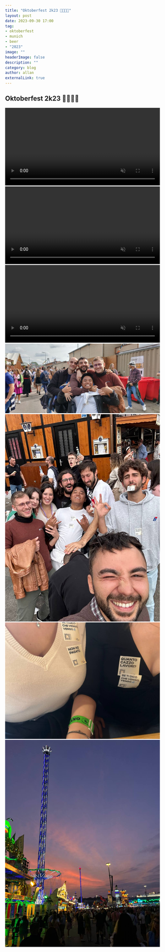 ```yaml
---
title: "Oktoberfest 2k23 🥨🍻🇩🇪"
layout: post
date: 2023-09-30 17:00
tag: 
- oktoberfest
- munich
- beer
- "2023"
image: ""
headerImage: false
description: ""
category: blog
author: allan
externalLink: true
---
```


## Oktoberfest 2k23 🥨🍻🇩🇪

<div>
    <video class="fullscreen fill" width="100%" autoplay loop controls muted="muted">
    <source src="https://github.com/Allan-Nava/Allan-Nava.github.io/raw/master/assets/video/IMG_2490.MOV" type="video/mp4">
    </video>

</div>


<div>
    <video class="fullscreen fill" width="100%" autoplay loop controls muted="muted">
    <source src="https://github.com/Allan-Nava/Allan-Nava.github.io/raw/master/assets/video/IMG_2501.MOV" type="video/mp4">
    </video>

</div>


<div>
    <video class="fullscreen fill" width="100%" autoplay loop controls muted="muted">
    <source src="https://github.com/Allan-Nava/Allan-Nava.github.io/raw/master/assets/video/IMG_2506.MOV" type="video/mp4">
    </video>

</div>


<div>
    <img class="image" src="https://github.com/Allan-Nava/Allan-Nava.github.io/blob/master/assets/images/2023-09-30-oktoberfest-2.jpg?raw=true" alt="oktoberfest 2023" />


</div>


<div>
    <img class="image" src="https://github.com/Allan-Nava/Allan-Nava.github.io/blob/master/assets/images/2023-09-30-oktoberfest-3.jpg?raw=true" alt="oktoberfest 2023" />

</div>


<div>
    <img class="image" src="https://github.com/Allan-Nava/Allan-Nava.github.io/blob/master/assets/images/2023-09-30-oktoberfest.jpg?raw=true" alt="oktoberfest 2023" />

</div>


<div>
    <img class="image" src="https://github.com/Allan-Nava/Allan-Nava.github.io/blob/master/assets/images/2023-09-30-oktoberfest-5.jpg?raw=true" alt="oktoberfest 2023" />

</div>
